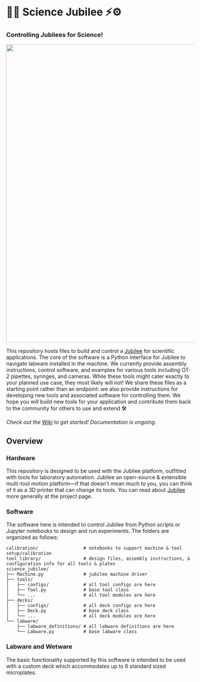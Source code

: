 # 🔬🧪 Science Jubilee ⚡⚙️
### Controlling Jubilees for Science!

<p align="center"><img src="./docs/images/pipetting.gif" width="800"/></p>

This repository hosts files to build and control a [Jubilee](https://jubilee3d.com/index.php?title=Main_Page) for scientific applications. The core of the software is a Python interface for Jubilee to navigate labware installed in the machine. We currently provide assembly instructions, control software, and examples for various tools including OT-2 pipettes, syringes, and cameras. While these tools might cater exactly to your planned use case, they most likely will not! We share these files as a starting point rather than an endpoint: we also provide instructions for developing new tools and associated software for controlling them. We hope you will build new tools for your application and contribute them back to the community for others to use and extend 🛠️

_Check out the [Wiki](https://github.com/machineagency/science_jubilee/wiki) to get started! Documentation is ongoing._


## Overview
### Hardware
This repository is designed to be used with the Jubilee platform, outfitted with tools for laboratory automation. Jubilee an open-source & extensible multi-tool motion platform—if that doesn't mean much to you, you can think of it as a 3D printer that can change its tools. You can read about [Jubilee](https://jubilee3d.com/index.php?title=Main_Page) more generally at the project page. 

### Software
The software here is intended to control Jubilee from Python scripts or Jupyter notebooks to design and run experiments. The folders are organized as follows:
```
calibration/                 # notebooks to support machine & tool setup/calibration
tool_library/                # design files, assembly instructions, & configuration info for all tools & plates
science_jubilee/
├── Machine.py               # jubilee machine driver
├── tools/
│   ├── configs/             # all tool configs are here
│   ├── Tool.py              # base tool class
│   └── ...                  # all tool modules are here
├── decks/
│   ├── configs/             # all deck configs are here
│   ├── Deck.py              # base deck class
│   └── ...                  # all deck modules are here
└── labware/
    ├── labware_definitions/ # all labware definitions are here
    └── Labware.py           # base labware class
```

### Labware and Wetware
The basic functionality supported by this software is intended to be used with a custom deck which accommodates up to 6 standard sized microplates. 



